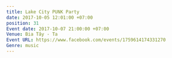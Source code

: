 ```yaml
---
title: Lake City PUNK Party
date: 2017-10-05 12:01:00 +07:00
position: 31
Event date: 2017-10-07 21:00:00 +07:00
Venue: Bia Tây - Ta
Event URL: https://www.facebook.com/events/1759614174331270
Genre: music
---
```


